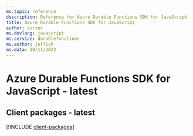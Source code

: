 ```yaml
---
ms.topic: reference
description: Reference for Azure Durable Functions SDK for JavaScript
title: Azure Durable Functions SDK for JavaScript
author: xirzec
ms.devlang: javascript
ms.service: durablefunctions
ms.author: jeffish
ms.data: 10/11/2022
---
```

# Azure Durable Functions SDK for JavaScript - latest

## Client packages - latest
[!INCLUDE [client-packages](durable-functions-client-index.md)]